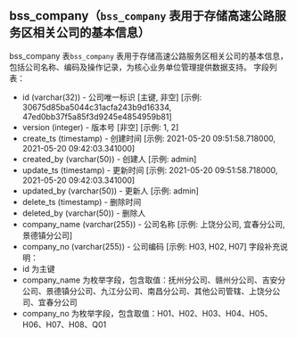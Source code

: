 ## bss_company（`bss_company` 表用于存储高速公路服务区相关公司的基本信息）
bss_company 表`bss_company` 表用于存储高速公路服务区相关公司的基本信息，包括公司名称、编码及操作记录，为核心业务单位管理提供数据支持。
字段列表：
- id (varchar(32)) - 公司唯一标识 [主键, 非空] [示例: 30675d85ba5044c31acfa243b9d16334, 47ed0bb37f5a85f3d9245e4854959b81]
- version (integer) - 版本号 [非空] [示例: 1, 2]
- create_ts (timestamp) - 创建时间 [示例: 2021-05-20 09:51:58.718000, 2021-05-20 09:42:03.341000]
- created_by (varchar(50)) - 创建人 [示例: admin]
- update_ts (timestamp) - 更新时间 [示例: 2021-05-20 09:51:58.718000, 2021-05-20 09:42:03.341000]
- updated_by (varchar(50)) - 更新人 [示例: admin]
- delete_ts (timestamp) - 删除时间
- deleted_by (varchar(50)) - 删除人
- company_name (varchar(255)) - 公司名称 [示例: 上饶分公司, 宜春分公司, 景德镇分公司]
- company_no (varchar(255)) - 公司编码 [示例: H03, H02, H07]
字段补充说明：
- id 为主键
- company_name 为枚举字段，包含取值：抚州分公司、赣州分公司、吉安分公司、景德镇分公司、九江分公司、南昌分公司、其他公司管辖、上饶分公司、宜春分公司
- company_no 为枚举字段，包含取值：H01、H02、H03、H04、H05、H06、H07、H08、Q01